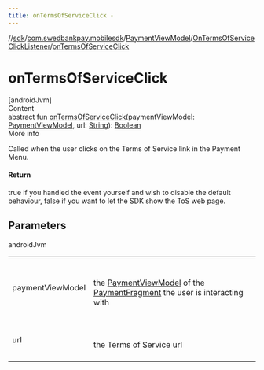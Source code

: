 ```yaml
---
title: onTermsOfServiceClick -
---
```

//[sdk](../../../../index)/[com.swedbankpay.mobilesdk](../../index)/[PaymentViewModel](../index)/[OnTermsOfServiceClickListener](index)/[onTermsOfServiceClick](on-terms-of-service-click)



# onTermsOfServiceClick  
[androidJvm]  
Content  
abstract fun [onTermsOfServiceClick](on-terms-of-service-click)(paymentViewModel: [PaymentViewModel](../index), url: [String](https://kotlinlang.org/api/latest/jvm/stdlib/kotlin/-string/index.html)): [Boolean](https://kotlinlang.org/api/latest/jvm/stdlib/kotlin/-boolean/index.html)  
More info  


Called when the user clicks on the Terms of Service link in the Payment Menu.



#### Return  


true if you handled the event yourself and wish to disable the default behaviour, false if you want to let the SDK show the ToS web page.



## Parameters  
  
androidJvm  
  
| | |
|---|---|
| <a name="com.swedbankpay.mobilesdk/PaymentViewModel.OnTermsOfServiceClickListener/onTermsOfServiceClick/#com.swedbankpay.mobilesdk.PaymentViewModel#kotlin.String/PointingToDeclaration/"></a>paymentViewModel| <a name="com.swedbankpay.mobilesdk/PaymentViewModel.OnTermsOfServiceClickListener/onTermsOfServiceClick/#com.swedbankpay.mobilesdk.PaymentViewModel#kotlin.String/PointingToDeclaration/"></a><br><br>the [PaymentViewModel](../index) of the [PaymentFragment](../../-payment-fragment/index) the user is interacting with<br><br>|
| <a name="com.swedbankpay.mobilesdk/PaymentViewModel.OnTermsOfServiceClickListener/onTermsOfServiceClick/#com.swedbankpay.mobilesdk.PaymentViewModel#kotlin.String/PointingToDeclaration/"></a>url| <a name="com.swedbankpay.mobilesdk/PaymentViewModel.OnTermsOfServiceClickListener/onTermsOfServiceClick/#com.swedbankpay.mobilesdk.PaymentViewModel#kotlin.String/PointingToDeclaration/"></a><br><br>the Terms of Service url<br><br>|
  
  



